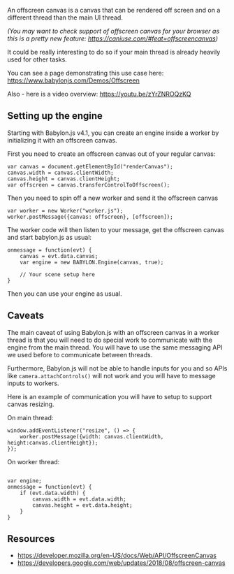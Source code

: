 An offscreen canvas is a canvas that can be rendered off screen and on a different thread than the main UI thread.

*(You may want to check support of offscreen canvas for your browser as this is a pretty new feature: https://caniuse.com/#feat=offscreencanvas)*

It could be really interesting to do so if your main thread is already heavily used for other tasks.

You can see a page demonstrating this use case here: https://www.babylonjs.com/Demos/Offscreen

Also - here is a video overview: https://youtu.be/zYrZNROQzKQ

## Setting up the engine
Starting with Babylon.js v4.1, you can create an engine inside a worker by initializing it with an offscreen canvas.

First you need to create an offscreen canvas out of your regular canvas:
```
var canvas = document.getElementById("renderCanvas");
canvas.width = canvas.clientWidth;
canvas.height = canvas.clientHeight;
var offscreen = canvas.transferControlToOffscreen();
```

Then you need to spin off a new worker and send it the offscreen canvas

```
var worker = new Worker("worker.js"); 
worker.postMessage({canvas: offscreen}, [offscreen]);
```

The worker code will then listen to your message, get the offscreen canvas and start babylon.js as usual:

```
onmessage = function(evt) {
    canvas = evt.data.canvas;
    var engine = new BABYLON.Engine(canvas, true);

    // Your scene setup here
}
```

Then you can use your engine as usual.

## Caveats
The main caveat of using Babylon.js with an offscreen canvas in a worker thread is that you will need to do special work to communicate with the engine from the main thread. You will have to use the same messaging API we used before to communicate between threads.

Furthermore, Babylon.js will not be able to handle inputs for you and so APIs like `camera.attachControls()` will not work and you will have to message inputs to workers.

Here is an example of communication you will have to setup to support canvas resizing.

On main thread:
```
window.addEventListener("resize", () => {
    worker.postMessage({width: canvas.clientWidth, height:canvas.clientHeight});
});
```

On worker thread:
```

var engine;
onmessage = function(evt) {
    if (evt.data.width) {
        canvas.width = evt.data.width;
        canvas.height = evt.data.height;
    }
}
```

## Resources
- https://developer.mozilla.org/en-US/docs/Web/API/OffscreenCanvas
- https://developers.google.com/web/updates/2018/08/offscreen-canvas